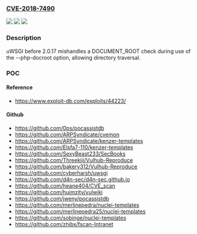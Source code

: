 ### [CVE-2018-7490](https://cve.mitre.org/cgi-bin/cvename.cgi?name=CVE-2018-7490)
![](https://img.shields.io/static/v1?label=Product&message=n%2Fa&color=blue)
![](https://img.shields.io/static/v1?label=Version&message=n%2Fa&color=blue)
![](https://img.shields.io/static/v1?label=Vulnerability&message=n%2Fa&color=brighgreen)

### Description

uWSGI before 2.0.17 mishandles a DOCUMENT_ROOT check during use of the --php-docroot option, allowing directory traversal.

### POC

#### Reference
- https://www.exploit-db.com/exploits/44223/

#### Github
- https://github.com/0ps/pocassistdb
- https://github.com/ARPSyndicate/cvemon
- https://github.com/ARPSyndicate/kenzer-templates
- https://github.com/Elsfa7-110/kenzer-templates
- https://github.com/SexyBeast233/SecBooks
- https://github.com/Threekiii/Vulhub-Reproduce
- https://github.com/bakery312/Vulhub-Reproduce
- https://github.com/cyberharsh/uwsgi
- https://github.com/d4n-sec/d4n-sec.github.io
- https://github.com/heane404/CVE_scan
- https://github.com/huimzjty/vulwiki
- https://github.com/jweny/pocassistdb
- https://github.com/merlinepedra/nuclei-templates
- https://github.com/merlinepedra25/nuclei-templates
- https://github.com/sobinge/nuclei-templates
- https://github.com/zhibx/fscan-Intranet

